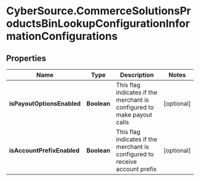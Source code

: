 # CyberSource.CommerceSolutionsProductsBinLookupConfigurationInformationConfigurations

## Properties
Name | Type | Description | Notes
------------ | ------------- | ------------- | -------------
**isPayoutOptionsEnabled** | **Boolean** | This flag indicates if the merchant is configured to make payout calls | [optional] 
**isAccountPrefixEnabled** | **Boolean** | This flag indicates if the merchant is configured to receive account prefix | [optional] 


